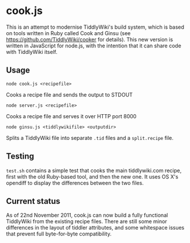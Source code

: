 # cook.js

This is an attempt to modernise TiddlyWiki's build system, which is based on tools written in Ruby called Cook and Ginsu (see https://github.com/TiddlyWiki/cooker for details). This new version is written in JavaScript for node.js, with the intention that it can share code with TiddlyWiki itself.

## Usage

	node cook.js <recipefile>

Cooks a recipe file and sends the output to STDOUT

	node server.js <recipefile>

Cooks a recipe file and serves it over HTTP port 8000

	node ginsu.js <tiddlywikifile> <outputdir>

Splits a TiddlyWiki file into separate `.tid` files and a `split.recipe` file.

## Testing

`test.sh` contains a simple test that cooks the main tiddlywiki.com recipe, first with the old Ruby-based tool, and then the new one. It uses OS X's opendiff to display the differences between the two files.

## Current status

As of 22nd November 2011, cook.js can now build a fully functional TiddlyWiki from the existing recipe files. There are still some minor differences in the layout of tiddler attributes, and some whitespace issues that prevent full byte-for-byte compatibility.
